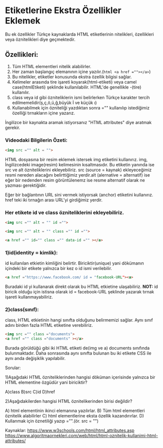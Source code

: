 # Etiketlerine Ekstra Özellikler Eklemek

Bu ek özellikler Türkçe kaynaklarda HTML etiketlerinin nitelikleri, özellikleri veya öznitelikleri diye geçmektedir.

## Özellikleri:
1. Tüm HTML elementleri nitelik alabilirler.
2. Her zaman başlangıç elemanının içine yazılır.(````html
<a href =""></a>````)
3. Bu nitelikler, etiketler konusunda ekstra özellik bilgisi sağlar.
4. Kelimeler arasında tire işareti koyarak(html-etiketi) veya camel case(htmlEtiketi) şeklinde kullanılabilir. HTML'de genellikle -(tire) kullanılır.
5. class veya id gibi özniteliklerin ismi belirlerken Türkçe karakter tercih edilmemelidir(ş,ç,ö,ü,ğ,büyük İ ve küçük ı)
6. Kullanabilmek için özniteliği yazdıktan sonra ="" kullanılıp istediğimiz özelliği tırnakların içine yazarız.

İngilizce bir kaynakta aramak istiyorsanız "HTML attributes" diye aratmak gerekir.

### Videodaki Bilgilerin Özeti:

````html
<img src ="" alt = "">
````
HTML dosyasına bir resim eklemek istersek img etiketini kullanırız. img, İngilizcedeki image(resim) kelimesinin kısaltmasıdır. Bu etiketin yanında ise src ve alt özniteliklerini ekleyebiliriz. src (source = kaynak) ekleyeceğimiz resmi nereden alacağını belirttiğimiz yerdir.alt (alernative = alternatif) ise eğer bir nedenden resim görüntülenemz ise resme alternatif olarak ne yazması gerektiğidir.

<a href =""></a>

Eğer bir bağlantının URL sini vermek istiyorsak <a> (anchor) etiketini kullanırız. href teki iki tırnağın arası URL'yi girdiğimiz yerdir.


### **Her etikete id ve class özniteliklerini ekleyebiliriz.**

````html
<img src ="" alt = "" id ="">

<img src ="" alt = "" class ="" id ="">

<a href ="" id="" class ="" data-id ="" ></a>
````

### 1)id(identity = kimlik):

id kullanılan etkietin kimliğini belirtir. Biriciktir(unique) yani dökümanın içindeki bir etikete yalnızca bir kez o id ismi verilebilir.

````html
<a href ="https://www.facebook.com/ id = "facebook-URL"><a>
````


Buradaki id yi kullanarak direkt olarak bu HTML etkietine ulaşabiliriz. 
**NOT:** id biricik olduğu için istisna olarak id = facebook-URL şeklinde yazarak tırnak işareti kullanmayabiliriz.


### 2)class(sınıf):

class, HTML etkietinin hangi sınıfta olduğunu belirmemizi sağlar. Aynı sınıf adını birden fazla HTML etiketine verebiliriz.

````html
<img src ="" class ="documents">
<a href ="" class ="documents" ></a>
````
Burada görüldüğü gibi iki HTML etiketi de(img ve a) documents sınıfında bulunmaktadır. Daha sonrasında aynı sınıfta bulunan bu iki etikete CSS ile aynı anda değişiklik yapılabilir.


Sorular: 

1)Aşağıdaki HTML özniteliklerinden hangisi döküman içerisinde yalnızca bir HTML elementine özgüdür yani biriciktir?

A)class
B)src
C)id
D)href

2)Aşağıdakilerden hangisi HTML öznitelikerinden birisi değildir?

A) html elementinin ikinci elemanına yazılırlar.
B) Tüm html elementleri öznitelik alabilirler
C) html elementlerine eksta özellik kazandırırlar.
D) Kullanmak için öznetiliği yazıp ="".(ör. src = "")




Kaynaklar: https://www.w3schools.com/html/html_attributes.asp
           https://www.algoritmaornekleri.com/web/html/html-oznitelik-kullanimi-html-attributes/
           


